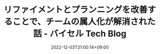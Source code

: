 ---
title: 'リファイメントとプランニングを改善することで、チームの属人化が解消された話 - バイセル Tech Blog'
date: 2022-12-03T21:00:14+09:00
draft: false
tags: [バイセル Tech Blog]
categories: [Programming,バイセル Tech Blog]
thumbnail: 'https://cdn-ak.f.st-hatena.com/images/fotolife/b/bst-tech/20221129/20221129105529.png'
isExternal: true
externalLink: "https://tech.buysell-technologies.com/entry/adventcalendar2022-12-03"
description: ''
---